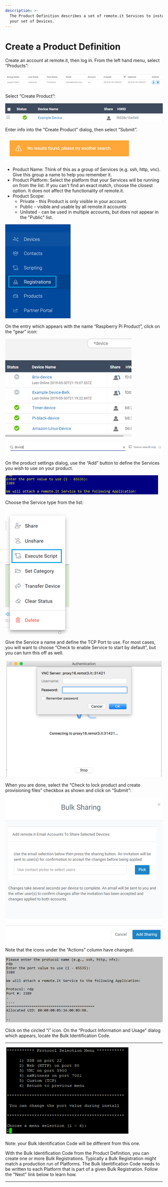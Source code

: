 ```yaml
---
description: >-
  The Product Definition describes a set of remote.it Services to install on
  your set of Devices.
---
```


# Create a Product Definition

Create an account at remote.it, then log in.  From the left hand menu, select “Products”:

![](../../.gitbook/assets/image%20%2876%29.png)

Select “Create Product”:

![](../../.gitbook/assets/image%20%2856%29.png)

Enter info into the “Create Product” dialog, then select “Submit”.

![](../../.gitbook/assets/image%20%28117%29.png)

* Product Name: Think of this as a group of Services \(e.g. ssh, http, vnc\).  Give this group a name to help you remember it.
* Product Platform: Select the platform that your Services will be running on from the list.  If you can't find an exact match, choose the closest option.  It does not affect the functionality of remote.it.
* Product Scope: 
  * Private - this Product is only visible in your account.
  * Public - visible and usable by all remote.it accounts
  * Unlisted - can be used in multiple accounts, but does not appear in the "Public" list.

![](../../.gitbook/assets/image%20%28336%29.png)

On the entry which appears with the name “Raspberry Pi Product”, click on the “gear” icon:

![](../../.gitbook/assets/image%20%2854%29.png)

![](../../.gitbook/assets/image%20%28221%29.png)

On the product settings dialog, use the “Add” button to define the Services you wish to use on your product.  

![](../../.gitbook/assets/image%20%28266%29.png)

Choose the Service type from the list:

![](../../.gitbook/assets/image%20%28316%29.png)

Give the Service a name and define the TCP Port to use.  For most cases, you will want to choose “Check to enable Service to start by default”, but you can turn this off as well.

![](../../.gitbook/assets/image%20%28335%29.png)

When you are done, select the “Check to lock product and create provisioning files” checkbox as shown and click on “Submit”:

![](../../.gitbook/assets/image%20%28253%29.png)

Note that the icons under the “Actions” column have changed:

![](../../.gitbook/assets/image%20%28365%29.png)

Click on the circled “i” icon.  On the “Product Information and Usage” dialog which appears, locate the Bulk Identification Code.  
****

![](../../.gitbook/assets/image%20%28257%29.png)

Note: your Bulk Identification Code will be different from this one.  

With the Bulk Identification Code from the Product Definition, you can create one or more Bulk Registrations.  Typically a Bulk Registration might match a production run of Platforms.  The Bulk Identification Code needs to be written to each Platform that is part of a given Bulk Registration.  Follow the "Next" link below to learn how.  
****

